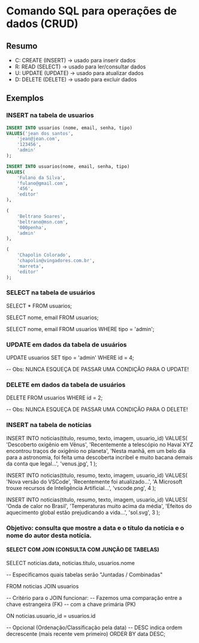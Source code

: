 # Comando SQL para operações de dados (CRUD)

## Resumo

- C: CREATE (INSERT) -> usado para inserir dados
- R: READ (SELECT) -> usado para ler/consultar dados
- U: UPDATE (UPDATE) -> usado para atualizar dados
- D: DELETE (DELETE) -> usado para excluir dados


## Exemplos


### INSERT na tabela de usuarios
```sql
INSERT INTO usuarios (nome, email, senha, tipo)
VALUES('jean dos santos',
    'jean@jean.com',
    '123456',
    'admin'
);

INSERT INTO usuarios(nome, email, senha, tipo)
VALUES(
    'Fulano da Silva',
    'fulano@gmail.com',
    '456',
    'editor'
),

(
    'Beltrano Soares',
    'beltrano@msn.com',
    '000penha',
    'admin'
),

(
    'Chapolin Colorado',
    'chapolin@vingadores.com.br',
    'marreta',
    'editor'
);
```

### SELECT na tabela de usuários

SELECT * FROM usuarios;

SELECT nome, email FROM usuarios;

SELECT nome, email FROM usuarios WHERE tipo = 'admin';

### UPDATE em dados da tabela de usuários

UPDATE usuarios SET tipo = 'admin'
WHERE id = 4;

-- Obs: NUNCA ESQUEÇA DE PASSAR UMA CONDIÇÃO PARA O UPDATE!


### DELETE em dados da tabela de usuários

DELETE FROM usuarios WHERE id = 2;


-- Obs: NUNCA ESQUEÇA DE PASSAR UMA CONDIÇÃO PARA O DELETE!

### INSERT na tabela de notícias

INSERT INTO noticias(titulo, resumo, texto, imagem, usuario_id)
VALUES(
    'Descoberto oxigênio em Vênus',
    'Recentemente a telescópio no Havaí XYZ encontrou traços de oxigênio no planeta',
    'Nesta manhã, em um belo dia para a astronomia, foi feita uma descoberta incríbel e muito bacana demais da conta que legal...',
    'venus.jpg',
    1
);

INSERT INTO noticias(titulo, resumo, texto, imagem, usuario_id)
VALUES(
    'Nova versão do VSCode',
    'Recentemente foi atualizado...',
    'A Microsoft trouxe recursos de Inteligência Artificial...',
    'vscode.png',
    4
);

INSERT INTO noticias(titulo, resumo, texto, imagem, usuario_id)
VALUES(
    'Onda de calor no Brasil',
    'Temperaturas muito acima da média',
    'Efeitos do aquecimento global estão prejudicando a vida...',
    'sol.svg',
    3
);

### Objetivo: consulta que mostre a data e o título da notícia e o nome do autor desta notícia.

#### SELECT COM JOIN (CONSULTA COM JUNÇÃO DE TABELAS)

SELECT 
    noticias.data,
    noticias.titulo,
    usuarios.nome


-- Especificamos quais tabelas serão "Juntadas / Combinadas"

FROM noticias JOIN usuarios

-- Critério para o JOIN funcionar:
-- Fazemos uma comparação entre a chave estrangeira (FK)
-- com a chave primária (PK)

ON noticias.usuario_id = usuarios.id

-- Opcional (Ordenação/Classificação pela data)
-- DESC indica ordem decrescente (mais recente vem primeiro)
ORDER BY data DESC;